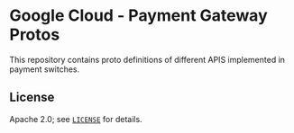 # Google Cloud - Payment Gateway Protos

This repository contains proto definitions of different APIS implemented in payment switches.

## License

Apache 2.0; see [`LICENSE`](LICENSE) for details.